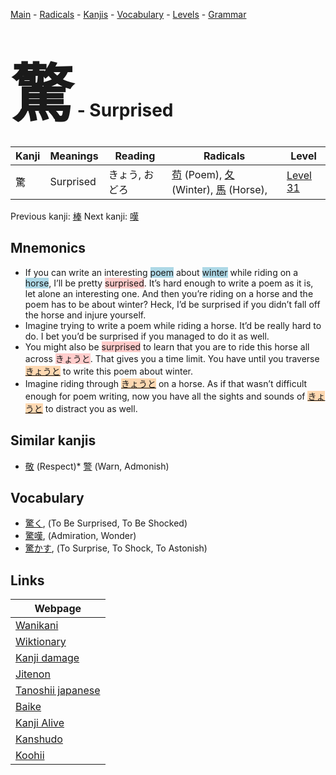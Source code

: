<style> bigfont {font-size: 100px}</style>
[Main](../index.md) -
[Radicals](../radicals.md) -
[Kanjis](../kanjis.md) -
[Vocabulary](../vocabulary.md) -
[Levels](../levels.md) -
[Grammar](../grammar.md)
# <bigfont> 驚</bigfont> - Surprised 

| Kanji | Meanings | Reading | Radicals | Level |
| --- | --- | --- | --- | --- |
| 驚 | Surprised | きょう, おどろ | [苟](../radicals/苟.md) (Poem), [夂](../radicals/夂.md) (Winter), [馬](../radicals/馬.md) (Horse),  | [Level 31](../levels/wk_level31.md) |

Previous kanji: [棒](棒.md) Next kanji: [嘆](嘆.md) 

## Mnemonics
 * If you can write an interesting <span style="background-color:#ADD8E6"> poem</span> about <span style="background-color:#ADD8E6"> winter</span> while riding on a <span style="background-color:#ADD8E6"> horse</span>, I’ll be pretty <span style="background-color:#ffcccb"> surprised</span>. It’s hard enough to write a poem as it is, let alone an interesting one. And then you’re riding on a horse and the poem has to be about winter? Heck, I’d be surprised if you didn’t fall off the horse and injure yourself.
* Imagine trying to write a poem while riding a horse. It’d be really hard to do. I bet you’d be surprised if you managed to do it as well.
* You might also be <span style="background-color:#ffcccb"> surprised</span> to learn that you are to ride this horse all across <span style="background-color:#ffcccb"> きょうと</span>. That gives you a time limit. You have until you traverse <span style="background-color:#fed8b1"> [きょうと](https://jisho.org/search/きょうと)</span> to write this poem about winter.
* Imagine riding through <span style="background-color:#fed8b1"> [きょうと](https://jisho.org/search/きょうと)</span> on a horse. As if that wasn’t difficult enough for poem writing, now you have all the sights and sounds of <span style="background-color:#fed8b1"> [きょうと](https://jisho.org/search/きょうと)</span> to distract you as well.


## Similar kanjis
 * [敬](敬.md) (Respect)* [警](警.md) (Warn, Admonish)


## Vocabulary
 * [驚く](../vocabulary/驚.md), (To Be Surprised, To Be Shocked)
* [驚嘆](../vocabulary/驚.md), (Admiration, Wonder)
* [驚かす](../vocabulary/驚.md), (To Surprise, To Shock, To Astonish)



## Links 

| Webpage |
| --- |
| [Wanikani          ](https://www.wanikani.com/kanji/驚) |
| [Wiktionary        ](https://en.wiktionary.org/wiki/驚) |
| [Kanji damage      ](http://www.kanjidamage.com/kanji/search?utf8=✓&q=驚) |
| [Jitenon           ](https://jitenon.com/kanji/驚) |
| [Tanoshii japanese ](https://www.tanoshiijapanese.com/dictionary/kanji.cfm?k=驚) |
| [Baike             ](https://baike.baidu.com/item/驚) |
| [Kanji Alive       ](https://app.kanjialive.com/驚) |
| [Kanshudo          ](https://www.kanshudo.com/searchmn?q=驚) |
| [Koohii            ](https://kanji.koohii.com/study/kanji/驚) |
